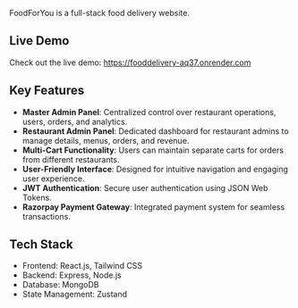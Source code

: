 FoodForYou is a full-stack food delivery website.

## Live Demo

Check out the live demo: https://fooddelivery-aq37.onrender.com

## Key Features

- **Master Admin Panel**: Centralized control over restaurant operations, users, orders, and analytics.
- **Restaurant Admin Panel**: Dedicated dashboard for restaurant admins to manage details, menus, orders, and revenue.
- **Multi-Cart Functionality**: Users can maintain separate carts for orders from different restaurants.
- **User-Friendly Interface**: Designed for intuitive navigation and engaging user experience.
- **JWT Authentication**: Secure user authentication using JSON Web Tokens.
- **Razorpay Payment Gateway**: Integrated payment system for seamless transactions.

## Tech Stack

- Frontend: React.js, Tailwind CSS
- Backend: Express, Node.js
- Database: MongoDB
- State Management: Zustand
